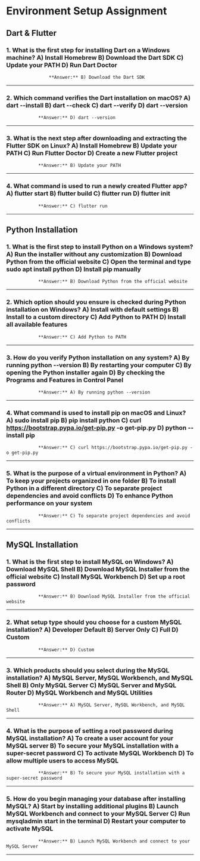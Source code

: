 # Environment Setup Assignment

## Dart & Flutter

### 1. What is the first step for installing Dart on a Windows machine?    A) Install Homebrew B) Download the Dart SDK C) Update your PATH D) Run Dart Doctor

                    **Answer:** B) Download the Dart SDK

---

### 2. Which command verifies the Dart installation on macOS?    A) dart --install B) dart --check C) dart --verify D) dart --version

                **Answer:** D) dart --version

---

### 3. What is the next step after downloading and extracting the Flutter SDK on Linux?    A) Install Homebrew B) Update your PATH C) Run Flutter Doctor D) Create a new Flutter project

                **Answer:** B) Update your PATH

---

### 4. What command is used to run a newly created Flutter app?    A) flutter start B) flutter build C) flutter run D) flutter init

                **Answer:** C) flutter run

---


## Python Installation

### 1. What is the first step to install Python on a Windows system?    A) Run the installer without any customization B) Download Python from the official website C) Open the terminal and type sudo apt install python D) Install pip manually

                **Answer:** B) Download Python from the official website

---

### 2. Which option should you ensure is checked during Python installation on Windows?    A) Install with default settings B) Install to a custom directory C) Add Python to PATH D) Install all available features

                **Answer:** C) Add Python to PATH

---

### 3. How do you verify Python installation on any system?    A) By running python --version B) By restarting your computer C) By opening the Python installer again D) By checking the Programs and Features in Control Panel

                **Answer:** A) By running python --version

---

### 4. What command is used to install pip on macOS and Linux?    A) sudo install pip B) pip install python C) curl https://bootstrap.pypa.io/get-pip.py -o get-pip.py D) python --install pip

                **Answer:** C) curl https://bootstrap.pypa.io/get-pip.py -o get-pip.py

---

### 5. What is the purpose of a virtual environment in Python?    A) To keep your projects organized in one folder B) To install Python in a different directory C) To separate project dependencies and avoid conflicts D) To enhance Python performance on your system

                **Answer:** C) To separate project dependencies and avoid conflicts

---


## MySQL Installation

### 1. What is the first step to install MySQL on Windows?    A) Download MySQL Shell B) Download MySQL Installer from the official website C) Install MySQL Workbench D) Set up a root password

                **Answer:** B) Download MySQL Installer from the official website

---

### 2. What setup type should you choose for a custom MySQL installation?    A) Developer Default B) Server Only C) Full D) Custom

                **Answer:** D) Custom

---

### 3. Which products should you select during the MySQL installation?    A) MySQL Server, MySQL Workbench, and MySQL Shell B) Only MySQL Server C) MySQL Server and MySQL Router D) MySQL Workbench and MySQL Utilities

                **Answer:** A) MySQL Server, MySQL Workbench, and MySQL Shell

---

### 4. What is the purpose of setting a root password during MySQL installation?    A) To create a user account for your MySQL server B) To secure your MySQL installation with a super-secret password C) To activate MySQL Workbench D) To allow multiple users to access MySQL

                **Answer:** B) To secure your MySQL installation with a super-secret password

---

### 5. How do you begin managing your database after installing MySQL?    A) Start by installing additional plugins B) Launch MySQL Workbench and connect to your MySQL Server C) Run mysqladmin start in the terminal D) Restart your computer to activate MySQL

                **Answer:** B) Launch MySQL Workbench and connect to your MySQL Server

---

